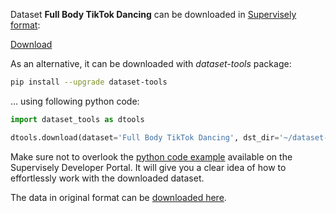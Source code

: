 Dataset **Full Body TikTok Dancing** can be downloaded in [Supervisely format](https://developer.supervisely.com/api-references/supervisely-annotation-json-format):

 [Download](https://assets.supervisely.com/remote/eyJsaW5rIjogInMzOi8vc3VwZXJ2aXNlbHktZGF0YXNldHMvOTAyX0Z1bGwgQm9keSBUaWtUb2sgRGFuY2luZy9mdWxsLWJvZHktdGlrdG9rLWRhbmNpbmctRGF0YXNldE5pbmphLnRhciIsICJzaWciOiAidlhMZjlFMStFaUh2WDRTL2FLbG16S2dIQ2xlUURqMlNrbTBJZCttTlVZYz0ifQ==?response-content-disposition=attachment%3B%20filename%3D%22full-body-tiktok-dancing-DatasetNinja.tar%22)

As an alternative, it can be downloaded with *dataset-tools* package:
``` bash
pip install --upgrade dataset-tools
```

... using following python code:
``` python
import dataset_tools as dtools

dtools.download(dataset='Full Body TikTok Dancing', dst_dir='~/dataset-ninja/')
```
Make sure not to overlook the [python code example](https://developer.supervisely.com/getting-started/python-sdk-tutorials/iterate-over-a-local-project) available on the Supervisely Developer Portal. It will give you a clear idea of how to effortlessly work with the downloaded dataset.

The data in original format can be [downloaded here](https://www.kaggle.com/datasets/tapakah68/segmentation-full-body-tiktok-dancing-dataset/download?datasetVersionNumber=2).